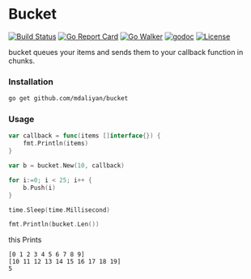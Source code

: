 # Bucket
[![Build Status](https://travis-ci.org/mdaliyan/bucket.svg?branch=master)](https://travis-ci.org/mdaliyan/bucket)
[![Go Report Card](https://goreportcard.com/badge/github.com/mdaliyan/bucket)](https://goreportcard.com/report/github.com/mdaliyan/bucket)
[![Go Walker](http://gowalker.org/api/v1/badge)](https://gowalker.org/github.com/mdaliyan/bucket) 
[![godoc](https://godoc.org/github.com/mdaliyan/bucket.svg?status.svg)](https://godoc.org/github.com/mdaliyan/bucket)
[![License](http://img.shields.io/badge/license-mit-blue.svg?style=flat)](https://raw.githubusercontent.com/labstack/echo/master/LICENSE)

bucket queues your items and sends them to your callback function in chunks.

### Installation

```bash
go get github.com/mdaliyan/bucket
```

### Usage

```go
var callback = func(items []interface{}) {
    fmt.Println(items)
}

var b = bucket.New(10, callback)

for i:=0; i < 25; i++ {
    b.Push(i)
}

time.Sleep(time.Millisecond)

fmt.Println(bucket.Len())
```
this Prints
```
[0 1 2 3 4 5 6 7 8 9]
[10 11 12 13 14 15 16 17 18 19]
5
```
